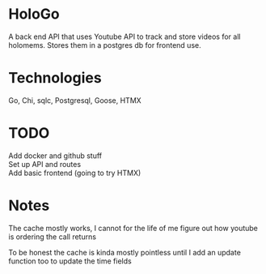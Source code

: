 # HoloGo

A back end API that uses Youtube API to track and store videos
for all holomems. Stores them in a postgres db for frontend use.

# Technologies

Go, Chi, sqlc, Postgresql, Goose, HTMX

# TODO

Add docker and github stuff  
Set up API and routes  
Add basic frontend (going to try HTMX)

# Notes

The cache mostly works, I cannot for the life of me
figure out how youtube is ordering the call returns

To be honest the cache is kinda mostly pointless
until I add an update function too to update the
time fields
